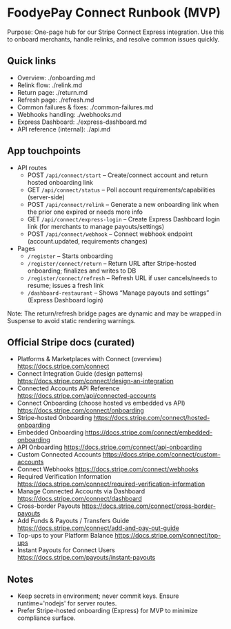 # FoodyePay Connect Runbook (MVP)

Purpose: One-page hub for our Stripe Connect Express integration. Use this to onboard merchants, handle relinks, and resolve common issues quickly.

## Quick links
- Overview: ./onboarding.md
- Relink flow: ./relink.md
- Return page: ./return.md
- Refresh page: ./refresh.md
- Common failures & fixes: ./common-failures.md
 - Webhooks handling: ./webhooks.md
 - Express Dashboard: ./express-dashboard.md
- API reference (internal): ./api.md

## App touchpoints
- API routes
  - POST `/api/connect/start` – Create/connect account and return hosted onboarding link
  - GET `/api/connect/status` – Poll account requirements/capabilities (server-side)
  - POST `/api/connect/relink` – Generate a new onboarding link when the prior one expired or needs more info
  - GET `/api/connect/express-login` – Create Express Dashboard login link (for merchants to manage payouts/settings)
  - POST `/api/connect/webhook` – Connect webhook endpoint (account.updated, requirements changes)
- Pages
  - `/register` – Starts onboarding
  - `/register/connect/return` – Return URL after Stripe-hosted onboarding; finalizes and writes to DB
  - `/register/connect/refresh` – Refresh URL if user cancels/needs to resume; issues a fresh link
  - `/dashboard-restaurant` – Shows “Manage payouts and settings” (Express Dashboard login)

Note: The return/refresh bridge pages are dynamic and may be wrapped in Suspense to avoid static rendering warnings.

## Official Stripe docs (curated)
- Platforms & Marketplaces with Connect (overview)
  https://docs.stripe.com/connect
- Connect Integration Guide (design patterns)
  https://docs.stripe.com/connect/design-an-integration
- Connected Accounts API Reference
  https://docs.stripe.com/api/connected-accounts
- Connect Onboarding (choose hosted vs embedded vs API)
  https://docs.stripe.com/connect/onboarding
- Stripe-hosted Onboarding
  https://docs.stripe.com/connect/hosted-onboarding
- Embedded Onboarding
  https://docs.stripe.com/connect/embedded-onboarding
- API Onboarding
  https://docs.stripe.com/connect/api-onboarding
- Custom Connected Accounts
  https://docs.stripe.com/connect/custom-accounts
- Connect Webhooks
  https://docs.stripe.com/connect/webhooks
- Required Verification Information
  https://docs.stripe.com/connect/required-verification-information
- Manage Connected Accounts via Dashboard
  https://docs.stripe.com/connect/dashboard
- Cross-border Payouts
  https://docs.stripe.com/connect/cross-border-payouts
- Add Funds & Payouts / Transfers Guide
  https://docs.stripe.com/connect/add-and-pay-out-guide
- Top-ups to your Platform Balance
  https://docs.stripe.com/connect/top-ups
- Instant Payouts for Connect Users
  https://docs.stripe.com/payouts/instant-payouts

## Notes
- Keep secrets in environment; never commit keys. Ensure runtime='nodejs' for server routes.
- Prefer Stripe-hosted onboarding (Express) for MVP to minimize compliance surface.
